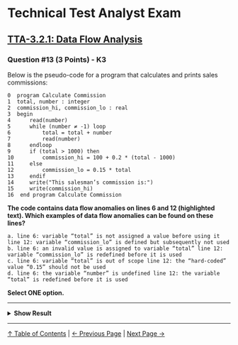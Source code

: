 # Technical Test Analyst Exam

## [TTA-3.2.1: Data Flow Analysis](../3-static-and-dynamic-analysis/3.2-static-analysis.md#322-data-flow-analysis)

### Question #13 (3 Points) - K3

Below is the pseudo-code for a program that calculates and prints sales commissions:

```pseudo
0  program Calculate Commission
1  total, number : integer
2  commission_hi, commission_lo : real
3  begin
4      read(number)
5      while (number ≠ -1) loop
6          total = total + number
7          read(number)
8      endloop
9      if (total > 1000) then
10         commission_hi = 100 + 0.2 * (total - 1000)
11     else
12         commission_lo = 0.15 * total
13     endif
14     write("This salesman’s commission is:")
15     write(commission_hi)
16  end program Calculate Commission
```

**The code contains data flow anomalies on lines 6 and 12 (highlighted text). Which examples of data flow anomalies can be found on these lines?**

    a. line 6: variable “total” is not assigned a value before using it line 12: variable “commission_lo” is defined but subsequently not used
    b. line 6: an invalid value is assigned to variable “total” line 12: variable “commission_lo” is redefined before it is used
    c. line 6: variable “total” is out of scope line 12: the “hard-coded” value “0.15” should not be used
    d. line 6: the variable “number” is undefined line 12: the variable “total” is redefined before it is used

**Select ONE option.**

---

<details>
<summary><strong>Show Result</strong></summary>

#### Correct Answer: a

    a. Is correct. The variable ‘total’ is used at line 6 before it is defined. The variable ‘commission_lo’ is defined at line 12 with no subsequent use
    b. Is not correct. The variable ‘number’ is a valid value to assign to the variable ‘total’: The variable ‘commission_lo’ is not defined before line 12
    c. Is not correct. The variable ‘total’ is in scope at line 6 Use of the “hard-coded” value “0.15” is not a data flow anomaly
    d. Is not correct. The variable ‘number’ is defined at line 4. The variable ‘total’ is defined at line 6, and not redefined before line 12

</details>

---

[↑ Table of Contents](../../README.md#table-of-contents) | [← Previous Page](question-12.md) | [Next Page →](question-14.md)
